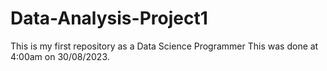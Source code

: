 # Data-Analysis-Project1
This is my first repository as a Data Science Programmer
This was done at 4:00am on 30/08/2023.
